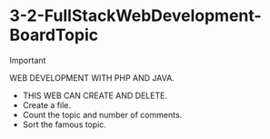 # 3-2-FullStackWebDevelopment-BoardTopic
> [!IMPORTANT]
> WEB DEVELOPMENT WITH PHP AND JAVA.

- THIS WEB CAN CREATE AND DELETE.
- Create a file.
- Count the topic and number of comments.
- Sort the famous topic.